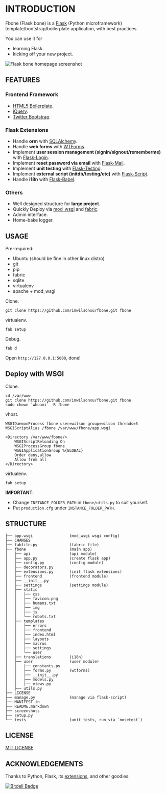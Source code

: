 # INTRODUCTION

Fbone (Flask bone) is a [Flask](http://flask.pocoo.org) (Python microframework) template/bootstrap/boilerplate application, with best practices.

You can use it for

- learning Flask.
- kicking off your new project.

![Flask bone homepage screenshot](screenshots/flask-bone-homepage-screenshot.png)

## FEATURES

### Frontend Framework

- [HTML5 Boilerplate](https://github.com/h5bp/html5-boilerplate).
- [jQuery](http://jquery.com/). 
- [Twitter Bootstrap](https://github.com/twitter/bootstrap).

### Flask Extensions

- Handle **orm** with [SQLAlchemy](http://www.sqlalchemy.org).
- Handle **web forms** with [WTForms](http://wtforms.simplecodes.com/).
- Implement **user session management (signin/signout/rememberme)** with [Flask-Login](https://github.com/maxcountryman/flask-login).
- Implement **reset password via email** with [Flask-Mail](http://packages.python.org/Flask-Mail/).
- Implement **unit testing** with [Flask-Testing](http://packages.python.org/Flask-Testing/).
- Implement **external script (initdb/testing/etc)** with [Flask-Script](http://flask-script.readthedocs.org/en/latest/).
- Handle **i18n** with [Flask-Babel](http://packages.python.org/Flask-Babel/).

### Others

- Well designed structure for **large project**.
- Quickly Deploy via [mod\_wsgi](http://flask.pocoo.org/docs/deploying/mod_wsgi/) and [fabric](http://flask.pocoo.org/docs/patterns/fabric/).
- Admin interface.
- Home-bake logger.

## USAGE

Pre-required:

- Ubuntu (should be fine in other linux distro)
- git
- pip
- fabric
- sqlite
- virtualenv
- apache + mod\_wsgi

Clone.

    git clone https://github.com/imwilsonxu/fbone.git fbone

virtualenv.

    fab setup

Debug.

    fab d

Open `http://127.0.0.1:5000`, done!

## Deploy with WSGI

Clone.

    cd /var/www
    git clone https://github.com/imwilsonxu/fbone.git fbone
    sudo chown `whoami` -R fbone

vhost.

    WSGIDaemonProcess fbone user=wilson group=wilson threads=5
    WSGIScriptAlias /fbone /var/www/fbone/app.wsgi

    <Directory /var/www/fbone/>
        WSGIScriptReloading On
        WSGIProcessGroup fbone
        WSGIApplicationGroup %{GLOBAL}
        Order deny,allow
        Allow from all
    </Directory>

virtualenv.

    fab setup

**IMPORTANT**:

- Change `INSTANCE_FOLDER_PATH` in `fbone/utils.py` to suit yourself.
- Put `production.cfg` under `INSTANCE_FOLDER_PATH`.

## STRUCTURE

    ├── app.wsgi                (mod_wsgi wsgi config)
    ├── CHANGES
    ├── fabfile.py              (fabric file)
    ├── fbone                   (main app)
    │   ├── api                 (api module)
    │   ├── app.py              (create flask app)
    │   ├── config.py           (config module)
    │   ├── decorators.py
    │   ├── extensions.py       (init flask extensions)
    │   ├── frontend            (frontend module)
    │   ├── __init__.py
    │   ├── settings            (settings module)
    │   ├── static
    │   │   ├── css
    │   │   ├── favicon.png
    │   │   ├── humans.txt
    │   │   ├── img
    │   │   ├── js
    │   │   └── robots.txt
    │   ├── templates
    │   │   ├── errors
    │   │   ├── frontend
    │   │   ├── index.html
    │   │   ├── layouts 
    │   │   ├── macros
    │   │   ├── settings
    │   │   └── user
    │   ├── translations        (i18n)
    │   ├── user                (user module)
    │   │   ├── constants.py
    │   │   ├── forms.py        (wtforms)
    │   │   ├── __init__.py
    │   │   ├── models.py
    │   │   ├── views.py
    │   ├── utils.py
    ├── LICENSE
    ├── manage.py               (manage via flask-script)
    ├── MANIFEST.in
    ├── README.markdown
    ├── screenshots
    ├── setup.py
    └── tests                   (unit tests, run via `nosetest`)

## LICENSE

[MIT LICENSE](http://www.tldrlegal.com/license/mit-license)

## ACKNOWLEDGEMENTS

Thanks to Python, Flask, its [extensions](http://flask.pocoo.org/extensions/), and other goodies.


[![Bitdeli Badge](https://d2weczhvl823v0.cloudfront.net/imwilsonxu/fbone/trend.png)](https://bitdeli.com/free "Bitdeli Badge")

